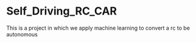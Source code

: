 # Self_Driving_RC_CAR
This is a project in which we apply machine learning to convert a rc to be autonomous
